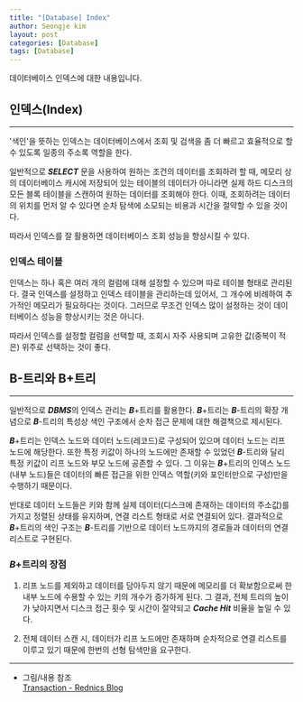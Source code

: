 ```yaml
---
title: "[Database] Index"
author: Seongje kim
layout: post
categories: [Database]
tags: [Database]
---
```

<style>
    blockquote {
        font-size:12pt;
		padding-bottom:0.1px;
        margin-bottom:40px;
    }

	img {
		margin-left:15px;
		margin-right:30px;
		max-width:100%;
		heght:auto;
	}
</style>

데이터베이스 인덱스에 대한 내용입니다.

## 인덱스(Index)
---

'색인'을 뜻하는 인덱스는 데이터베이스에서 조회 및 검색을 좀 더 빠르고 효율적으로 할 수 있도록 일종의 주소록 역할을 한다.

일반적으로 ***SELECT*** 문을 사용하여 원하는 조건의 데이터를 조회하려 할 때, 메모리 상의 데이터베이스 캐시에 저장되어 있는 테이블의 데이터가 아니라면 실제 하드 디스크의 모든 블록 테이블을 스캔하여 원하는 데이터를 조회해야 한다.
이때, 조회하려는 데이터의 위치를 먼저 알 수 있다면 순차 탐색에 소모되는 비용과 시간을 절약할 수 있을 것이다.

따라서 인덱스를 잘 활용하면 데이터베이스 조회 성능을 향상시킬 수 있다.

### 인덱스 테이블  

인덱스는 하나 혹은 여러 개의 컬럼에 대해 설정할 수 있으며 따로 테이블 형태로 관리된다.
결국 인덱스를 설정하고 인덱스 테이블을 관리하는데 있어서, 그 개수에 비례하여 추가적인 메모리가 필요하다는 것이다.
그러므로 무조건 인덱스 많이 설정하는 것이 데이터베이스 성능을 향상시키는 것은 아니다.

따라서 인덱스를 설정할 컬럼을 선택할 때, 조회시 자주 사용되며 고유한 값(중복이 적은) 위주로 선택하는 것이 좋다.

## B-트리와 B+트리
---

일반적으로 ***DBMS***의 인덱스 관리는 ***B***+트리를 활용한다.
***B***+트리는 ***B***-트리의 확장 개념으로 ***B***-트리의 특성상 색인 구조에서 순차 접근 문제에 대한 해결책으로 제시된다.

***B***+트리는 인덱스 노드와 데이터 노드(레코드)로 구성되어 있으며 데이터 노드는 리프 노드에 해당한다.
또한 특정 키값이 하나의 노드에만 존재할 수 있었던 ***B***-트리와 달리 특정 키값이 리프 노드와 부모 노드에 공존할 수 있다.
그 이유는 ***B***+트리의 인덱스 노드(내부 노드)들은 데이터의 빠른 접근을 위한 인덱스 역할(키와 포인터만으로 구성)만을 수행하기 때문이다.

반대로 데이터 노드들은 키와 함께 실제 데이터(디스크에 존재하는 데이터의 주소값)를 가지고 정렬된 상태를 유지하며, 연결 리스트 형태로 서로 연결되어 있다.
결과적으로 ***B***+트리의 색인 구조는 ***B***-트리를 기반으로 데이터 노드까지의 경로들과 데이터의 연결 리스트로 구현된다.

### ***B***+트리의 장점  

1. 리프 노드를 제외하고 데이터를 담아두지 않기 때문에 메모리를 더 확보함으로써 한 내부 노드에 수용할 수 있는 키의 개수가 증가하게 된다.
그 결과, 전체 트리의 높이가 낮아지면서 디스크 접근 횟수 및 시간이 절약되고 ***Cache Hit*** 비율을 높일 수 있다.

2. 전체 데이터 스캔 시, 데이터가 리프 노드에만 존재하며 순차적으로 연결 리스트를 이루고 있기 때문에 한번의 선형 탐색만을 요구한다.

***

- 그림/내용 참조  
[Transaction - Rednics Blog](https://springsource.tistory.com/136)
